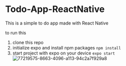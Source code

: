 # Todo-App-ReactNative
This is a simple to do app made with React Native

to run this
1. clone this repo
2. initialize expo and install npm packages
``` npm install ```
3. start project with expo on your device
``` expo start ```
![77219575-8663-4096-a113-94c2a7f929a8](https://user-images.githubusercontent.com/90465505/221343535-1f1f2e4e-4080-4852-a0bf-7980bc5ba286.png)
